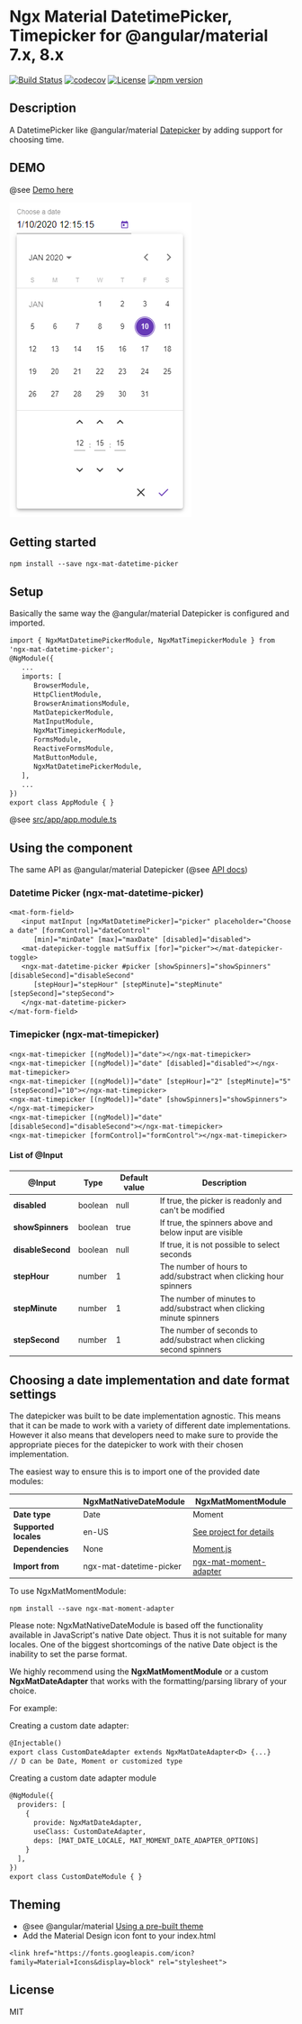 # Ngx Material DatetimePicker, Timepicker for @angular/material 7.x, 8.x

[![Build Status](https://travis-ci.com/h2qutc/ngx-mat-datetime-picker.svg?branch=master)](https://travis-ci.com/h2qutc/ngx-mat-datetime-picker)
[![codecov](https://codecov.io/gh/h2qutc/ngx-mat-datetime-picker/branch/master/graph/badge.svg)](https://codecov.io/gh/h2qutc/ngx-mat-datetime-picker)
[![License](https://img.shields.io/npm/l/ngx-mat-datetime-picker.svg)](https://www.npmjs.com/package/ngx-mat-datetime-picker)
[![npm version](https://badge.fury.io/js/ngx-mat-datetime-picker.svg)](https://badge.fury.io/for/js/ngx-mat-datetime-picker)

## Description

A DatetimePicker like @angular/material [Datepicker](https://material.angular.io/components/datepicker/overview) by adding support for choosing time.

## DEMO
@see [Demo here](https://stackblitz.com/edit/demo-ngx-mat-datetime-picker)

![Alt Text](demo.png)

## Getting started
```
npm install --save ngx-mat-datetime-picker
```

## Setup
Basically the same way the @angular/material Datepicker is configured and imported.

```
import { NgxMatDatetimePickerModule, NgxMatTimepickerModule } from 'ngx-mat-datetime-picker';
@NgModule({
   ...
   imports: [
      BrowserModule,
      HttpClientModule,
      BrowserAnimationsModule,
      MatDatepickerModule,
      MatInputModule,
      NgxMatTimepickerModule,
      FormsModule,
      ReactiveFormsModule,
      MatButtonModule,
      NgxMatDatetimePickerModule,
   ],
   ...
})
export class AppModule { }
```
@see [src/app/app.module.ts](src/app/app.module.ts)

## Using the component

The same API as @angular/material Datepicker (@see [API docs](https://material.angular.io/components/datepicker/api))

### Datetime Picker (ngx-mat-datetime-picker)

```
<mat-form-field>
   <input matInput [ngxMatDatetimePicker]="picker" placeholder="Choose a date" [formControl]="dateControl"
      [min]="minDate" [max]="maxDate" [disabled]="disabled">
   <mat-datepicker-toggle matSuffix [for]="picker"></mat-datepicker-toggle>
   <ngx-mat-datetime-picker #picker [showSpinners]="showSpinners" [disableSecond]="disableSecond"
      [stepHour]="stepHour" [stepMinute]="stepMinute" [stepSecond]="stepSecond">
   </ngx-mat-datetime-picker>
</mat-form-field>
```

### Timepicker (ngx-mat-timepicker)

```
<ngx-mat-timepicker [(ngModel)]="date"></ngx-mat-timepicker>
<ngx-mat-timepicker [(ngModel)]="date" [disabled]="disabled"></ngx-mat-timepicker>
<ngx-mat-timepicker [(ngModel)]="date" [stepHour]="2" [stepMinute]="5" [stepSecond]="10"></ngx-mat-timepicker>
<ngx-mat-timepicker [(ngModel)]="date" [showSpinners]="showSpinners"></ngx-mat-timepicker>
<ngx-mat-timepicker [(ngModel)]="date" [disableSecond]="disableSecond"></ngx-mat-timepicker>
<ngx-mat-timepicker [formControl]="formControl"></ngx-mat-timepicker>
```

#### List of @Input
| @Input        	| Type     	| Default value 	| Description                                                          	|
|---------------	|----------	|---------------	|----------------------------------------------------------------------	|
| **disabled**      	| boolean  	| null          	| If true, the picker is readonly and can't be modified                	|
| **showSpinners**  	| boolean  	| true          	| If true, the spinners above and below input are visible              	|
| **disableSecond** 	| boolean  	| null          	| If true, it is not possible to select seconds                        	|
| **stepHour**      	| number   	| 1             	| The number of hours to add/substract when clicking hour spinners     	|
| **stepMinute**    	| number   	| 1             	| The number of minutes to add/substract when clicking minute spinners 	|
| **stepSecond**    	| number   	| 1             	| The number of seconds to add/substract when clicking second spinners 	|

## Choosing a date implementation and date format settings

The datepicker was built to be date implementation agnostic. This means that it can be made to work with a variety of different date implementations. However it also means that developers need to make sure to provide the appropriate pieces for the datepicker to work with their chosen implementation.

The easiest way to ensure this is to import one of the provided date modules:

|                       	| **NgxMatNativeDateModule** 	| **NgxMatMomentModule**                                                              	|
|-----------------------	|----------------------------	|-------------------------------------------------------------------------------------	|
| **Date type**         	| Date                       	| Moment                                                                              	|
| **Supported locales** 	| en-US                      	| [See project for details](https://github.com/moment/moment/tree/develop/src/locale) 	|
| **Dependencies**      	| None                       	| [Moment.js](https://momentjs.com/)                                                  	|
| **Import from**       	| ngx-mat-datetime-picker    	| [ngx-mat-moment-adapter](https://www.npmjs.com/package/ngx-mat-moment-adapter)      	|

To use NgxMatMomentModule: 
   ```
   npm install --save ngx-mat-moment-adapter
   ```

Please note: NgxMatNativeDateModule is based off the functionality available in JavaScript's native Date object. Thus it is not suitable for many locales. One of the biggest shortcomings of the native Date object is the inability to set the parse format.

We highly recommend using the **NgxMatMomentModule** or a custom **NgxMatDateAdapter** that works with the formatting/parsing library of your choice.

For example:

Creating a custom date adapter:

```
@Injectable()
export class CustomDateAdapter extends NgxMatDateAdapter<D> {...}
// D can be Date, Moment or customized type
```

Creating a custom date adapter module
```
@NgModule({
  providers: [
    {
      provide: NgxMatDateAdapter,
      useClass: CustomDateAdapter,
      deps: [MAT_DATE_LOCALE, MAT_MOMENT_DATE_ADAPTER_OPTIONS]
    }
  ],
})
export class CustomDateModule { }
```


## Theming
- @see @angular/material [Using a pre-built theme](https://material.angular.io/guide/theming#using-a-pre-built-theme)
- Add the Material Design icon font to your index.html
```
<link href="https://fonts.googleapis.com/icon?family=Material+Icons&display=block" rel="stylesheet">
```

## License
MIT